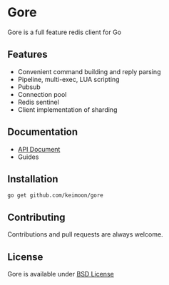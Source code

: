 # Gore

Gore is a full feature redis client for Go

## Features

* Convenient command building and reply parsing
* Pipeline, multi-exec, LUA scripting
* Pubsub
* Connection pool
* Redis sentinel
* Client implementation of sharding

## Documentation

* [API Document](http://godoc.org/github.com/keimoon/gore)
* Guides

## Installation

```
go get github.com/keimoon/gore
```

## Contributing

Contributions and pull requests are always welcome.

## License

Gore is available under [BSD License](http://opensource.org/licenses/BSD-3-Clause)
